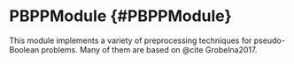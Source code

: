 # PBPPModule {#PBPPModule}

This module implements a variety of preprocessing techniques for pseudo-Boolean problems. Many of them are based on @cite Grobelna2017.